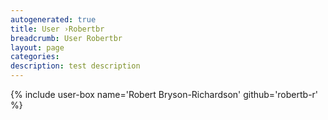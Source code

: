 ```yaml
---
autogenerated: true
title: User ›Robertbr
breadcrumb: User Robertbr
layout: page
categories: 
description: test description
---
```


{% include user-box name='Robert Bryson-Richardson' github='robertb-r' %}
